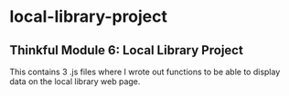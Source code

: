 # local-library-project
## Thinkful Module 6: Local Library Project

This contains 3 .js files where I wrote out functions to be able to display data on the local library web page. 
